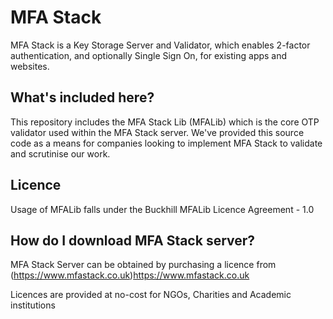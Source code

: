 # MFA Stack

MFA Stack is a Key Storage Server and Validator, which enables 2-factor authentication, and optionally
Single Sign On, for existing apps and websites.

## What's included here?

This repository includes the MFA Stack Lib (MFALib) which is the core OTP validator used within the MFA Stack server.  We've provided this source code as a means for companies looking to implement MFA Stack to validate and scrutinise our work.

## Licence

Usage of MFALib falls under the Buckhill MFALib Licence Agreement - 1.0

## How do I download MFA Stack server?

MFA Stack Server can be obtained by purchasing a licence from (https://www.mfastack.co.uk)https://www.mfastack.co.uk 

Licences are provided at no-cost for NGOs, Charities and Academic institutions
